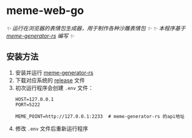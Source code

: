 
# meme-web-go

_✨ 运行在浏览器的表情包生成器，用于制作各种沙雕表情包 ✨_
_✨ 本程序基于 [meme-generator-rs](https://github.com/MemeCrafters/meme-generator-rs) 编写 ✨_

## 安装方法

1. 安装并运行 [meme-generator-rs](https://github.com/MemeCrafters/meme-generator-rs) 
2. 下载对应系统的 [release](https://github.com/zouXH-god/meme-web-go/releases) 文件
3. 初次运行程序会创建 `.env` 文件：
    ```env
    HOST=127.0.0.1 
    PORT=5222
    
    MEME_POINT=http://127.0.0.1:2233  # meme-generator-rs 的api地址
    ```
4. 修改 `.env` 文件后重新运行程序


